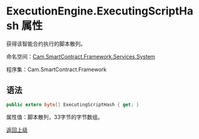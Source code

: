 # ExecutionEngine.ExecutingScriptHash 属性

获得该智能合约执行的脚本散列。

命名空间：[Cam.SmartContract.Framework.Services.System](../../System.md)

程序集：Cam.SmartContract.Framework

## 语法

```c#
public extern byte[] ExecutingScriptHash { get; }
```

属性值：脚本散列，33字节的字节数组。



[返回上级](../ExecutionEngine.md)